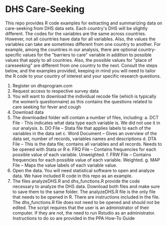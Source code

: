 # DHS Care-Seeking
This repo provides R code examples for extracting and summarizing data on care-seeking from DHS data sets. Each country's DHS will be slightly different. The codes for the variables are the same across countries. However, not all countries have data for all variables. Also, the values the variables can take are sometimes different from one country to another. For example, among the countries in our analysis, there are optional country-specific values for the "barriers to care" variable in addition to possible values that apply to all countries. Also, the possible values for "place of careseeking" are different from one country to the next. Consult the steps below, and the examples provided, keeping in mind you wlil need to tailor the R code to your country of interest and your specific research questions. 

1.	Register on dhsprogram.com
2.	Request access to respective survey data
3.	You will want to download the individual recode file (which is typically the women’s questionnaire) as this contains the questions related to care seeking for fever and cough
4.	Download data
5.	The downloaded folder will contain a number of files, including:
    a.	DCT File - This indicates what data type each variable is. We did not use it in our analysis.
    b.	DO File – Stata file that applies labels to each of the variables in the data set
    c.	Word Document – Gives an overview of the data set, number of records, variables names and descriptions
    d.	DTA File – This is the data file; contains all variables and all records. Needs to be opened with Stata or R
    e.	FRQ File – Contains frequencies for each possible value of each variable. Unweighted. 
    f.	FRW File – Contains frequencies for each possible value of each variable. Weighted. 
    g.	MAP File – Maps the value labels of each variable value. 
6.	Open the data. You will need statistical software to open and analyze data. We have included R code in this repo as an example. 
7.	The files analyzeDHS.R and dhs_functions.R provide the code necessary to analyze the DHS data. Download both files and make sure to save them to the same folder. The analyzeDHS.R file is the only file that needs to be opened in R. There are instructions included in the file. The dhs_functions.R file does not need to be opened and should not be edited. The script requires that the user is an administrator of their computer. If they are not, the need to run Rstudio as an administrator. Instructions to do so are provided in the PPA How-To Guide

